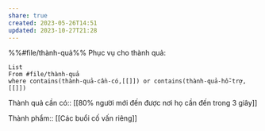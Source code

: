 ```yaml
---
share: true
created: 2023-05-26T14:51
updated: 2023-10-27T21:28
---
```

%%#file/thành-quả%%
Phục vụ cho thành quả:
```dataview
List 
From #file/thành-quả 
where contains(thành-quả-cần-có,[[]]) or contains(thành-quả-hỗ-trợ,[[]]) 
```
Thành quả cần có:: [[80% người mới đến được nơi họ cần đến trong 3 giây]]

Thành phẩm:: [[Các buổi cố vấn riêng]]
